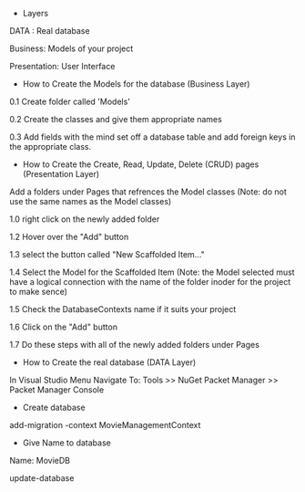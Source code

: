 * Layers 

DATA : Real database                   

Business: Models of your project 

Presentation: User Interface

 
* How to Create the Models for the database (Business Layer)

0.1 Create folder called 'Models' 

0.2 Create the classes and give them appropriate names 

0.3 Add fields with the mind set off a database table and add foreign keys in the appropriate class.


* How to Create the Create, Read, Update, Delete (CRUD) pages (Presentation Layer)

Add a folders under Pages that refrences the Model classes (Note: do not use the same names as the Model classes) 

1.0 right click on the newly added folder 

1.2 Hover over the "Add" button 

1.3 select the button called "New Scaffolded Item..."

1.4 Select the Model for the Scaffolded Item (Note: the Model selected must have a logical connection with the name of the folder inoder for the project to make sence)

1.5 Check the DatabaseContexts name if it suits your project 

1.6 Click on the "Add" button

1.7 Do these steps with all of the newly added folders under Pages
 

* How to Create the real database (DATA Layer)

In Visual Studio Menu Navigate To: Tools >> NuGet Packet Manager >> Packet Manager Console


* Create database 

add-migration -context MovieManagementContext

* Give Name to database 

Name: MovieDB

update-database




















